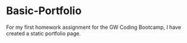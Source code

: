 # Basic-Portfolio

For my first homework assignment for the GW Coding Bootcamp, I have created a static portfolio page. 
